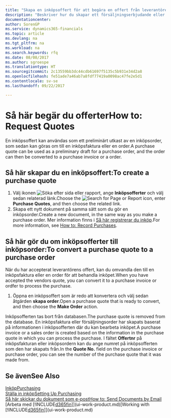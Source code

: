 ```yaml
---
title: "Skapa en inköpsoffert för att begära en offert från leverantören | Microsoft Docs"
description: "Beskriver hur du skapar ett försäljningserbjudande eller begäran om förslag (Offertförfrågan) för att registrera ditt erbjudande till kunden att sälja produkter under vissa villkor."
documentationcenter: 
author: SorenGP
ms.service: dynamics365-financials
ms.topic: article
ms.devlang: na
ms.tgt_pltfrm: na
ms.workload: na
ms.search.keywords: rfq
ms.date: 08/08/2017
ms.author: sgroespe
ms.translationtype: HT
ms.sourcegitcommit: 2c13559bb3dc44cdb61697f5135c5b931e34d2a8
ms.openlocfilehash: fe51ade7a46ab7a8fdf77419a0098ac47fe2e5d1
ms.contentlocale: sv-se
ms.lasthandoff: 09/22/2017

---
```

# <a name="how-to-request-quotes"></a><span data-ttu-id="f41f9-103">Så här begär du offerter</span><span class="sxs-lookup"><span data-stu-id="f41f9-103">How to: Request Quotes</span></span>
<span data-ttu-id="f41f9-104">En inköpsoffert kan användas som ett preliminärt utkast av en inköpsorder, som sedan kan göras om till en inköpsfaktura eller en order.</span><span class="sxs-lookup"><span data-stu-id="f41f9-104">A purchase quote can be used as a preliminary draft for a purchase order, and the order can then be converted to a purchase invoice or a order.</span></span>


## <a name="to-create-a-purchase-quote"></a><span data-ttu-id="f41f9-105">Så här skapar du en inköpsoffert:</span><span class="sxs-lookup"><span data-stu-id="f41f9-105">To create a purchase quote</span></span>
1. <span data-ttu-id="f41f9-106">Välj ikonen ![Söka efter sida eller rapport](media/ui-search/search_small.png "ikonen Söka efter sida eller rapport"), ange **Inköpsofferter** och välj sedan relaterad länk.</span><span class="sxs-lookup"><span data-stu-id="f41f9-106">Choose the ![Search for Page or Report](media/ui-search/search_small.png "Search for Page or Report icon") icon, enter **Purchase Quotes**, and then choose the related link.</span></span>
2. <span data-ttu-id="f41f9-107">Skapa ett nytt dokument på samma sätt som du gör en inköpsorder.</span><span class="sxs-lookup"><span data-stu-id="f41f9-107">Create a new document, in the same way as you make a purchase order.</span></span> <span data-ttu-id="f41f9-108">Mer information finns i [Så här registrerar du inköp](purchasing-how-record-purchases.md).</span><span class="sxs-lookup"><span data-stu-id="f41f9-108">For more information, see [How to: Record Purchases](purchasing-how-record-purchases.md).</span></span>

## <a name="to-convert-a-purchase-quote-to-a-purchase-order"></a><span data-ttu-id="f41f9-109">Så här gör du om inköpsofferter till inköpsorder:</span><span class="sxs-lookup"><span data-stu-id="f41f9-109">To convert a purchase quote to a purchase order</span></span>
<span data-ttu-id="f41f9-110">När du har accepterat leverantörens offert, kan du omvandla den till en inköpsfaktura eller en order för att behandla inköpet.</span><span class="sxs-lookup"><span data-stu-id="f41f9-110">When you have accepted the vendors quote, you can convert it to a purchase invoice or ordfer to process the purchase.</span></span>

1. <span data-ttu-id="f41f9-111">Öppna en inköpsoffert som är redo att konvertera och välj sedan åtgärden **skapa order**.</span><span class="sxs-lookup"><span data-stu-id="f41f9-111">Open a purchase quote that is ready to convert, and then choose the **Make Order** action.</span></span>

<span data-ttu-id="f41f9-112">Inköpsofferten tas bort från databasen.</span><span class="sxs-lookup"><span data-stu-id="f41f9-112">The purchase quote is removed from the database.</span></span> <span data-ttu-id="f41f9-113">En inköpsfaktura eller försäljningsorder har skapats baserat på informationen i inköpsofferten där du kan bearbeta inköpet.</span><span class="sxs-lookup"><span data-stu-id="f41f9-113">A purchase invoice or a sales order is created based on the information in the purchase quote in which you can process the purchase.</span></span> <span data-ttu-id="f41f9-114">I fältet **Offertnr** på inköpsfakturan eller inköpsordern kan du ange numret på inköpsofferten som den har skapats från.</span><span class="sxs-lookup"><span data-stu-id="f41f9-114">In the **Quote No.** field on the purchase invoice or purchase order, you can see the number of the purchase quote that it was made from.</span></span>

## <a name="see-also"></a><span data-ttu-id="f41f9-115">Se även</span><span class="sxs-lookup"><span data-stu-id="f41f9-115">See Also</span></span>
[<span data-ttu-id="f41f9-116">Inköp</span><span class="sxs-lookup"><span data-stu-id="f41f9-116">Purchasing</span></span>](purchasing-manage-purchasing.md)  
[<span data-ttu-id="f41f9-117">Ställa in inköp</span><span class="sxs-lookup"><span data-stu-id="f41f9-117">Setting Up Purchasing</span></span>](purchasing-setup-purchasing.md)  
[<span data-ttu-id="f41f9-118">Så här skickar du dokument som e-post</span><span class="sxs-lookup"><span data-stu-id="f41f9-118">How to: Send Documents by Email</span></span>](ui-how-send-documents-email.md)  
<span data-ttu-id="f41f9-119">[Arbeta med [!INCLUDE[d365fin](includes/d365fin_md.md)]](ui-work-product.md)</span><span class="sxs-lookup"><span data-stu-id="f41f9-119">[Working with [!INCLUDE[d365fin](includes/d365fin_md.md)]](ui-work-product.md)</span></span>

